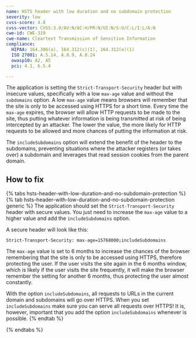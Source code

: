```yaml
---
name: HSTS header with low duration and no subdomain protection
severity: low
cvss-score: 4.8
cvss-vector: CVSS:3.0/AV:N/AC:H/PR:N/UI:N/S:U/C:L/I:L/A:N
cwe-id: CWE-319
cwe-name: Cleartext Transmission of Sensitive Information
compliance:
  HIPAA: 164.306(a), 164.312(c)(1), 164.312(e)(1)
  ISO 27001: A.5.14, A.8.9, A.8.24
  owasp10: A2, A5
  pci: 4.1, 6.5.4

---            
```


The application is setting the `Strict-Transport-Security` header but with insecure values, specifically with a low `max-age` value and without the `subdomains` option. A low `max-age` value means browsers will remember that the site is only to be accessed using HTTPS for a short time. Every time the `max-age` expires, the browser will allow HTTP requests to be made to the site, thus putting whatever information is being transmitted at risk of being intercepted by an attacker. The lower the value, the more likely for HTTP requests to be allowed and more chances of putting the information at risk.

The `includeSubdomains` option will extend the benefit of the header to the subdomains, preventing situations where the attacker registers (or takes over) a subdomain and leverages that read session cookies from the parent domain.

## How to fix

{% tabs hsts-header-with-low-duration-and-no-subdomain-protection %}
{% tab hsts-header-with-low-duration-and-no-subdomain-protection generic %}
The application should set the `Strict-Transport-Security` header with secure values. You just need to increase the `max-age` value to a higher value and add the `includeSubdomains` option.

A secure header will look like this:
```
Strict-Transport-Security: max-age=15768000;includeSubdomains 
```

The `max-age` value is set to 6 months to increase the chances of the browser remembering that the site is only to be accessed using HTTPS, therefore protecting the user. If the user visits the site again in the 6 months window, which is likely if the user visits the site frequently, it will make the browser remember the setting for another 6 months, thus protecting the user almost constantly.

With the option `includeSubdomains`, all requests to URLs in the current domain and subdomains will go over HTTPS. When you set `includeSubdomains` make sure you can serve all requests over HTTPS! It is, however, important that you add the option `includeSubdomains` whenever is possible.
{% endtab %}

{% endtabs %}
